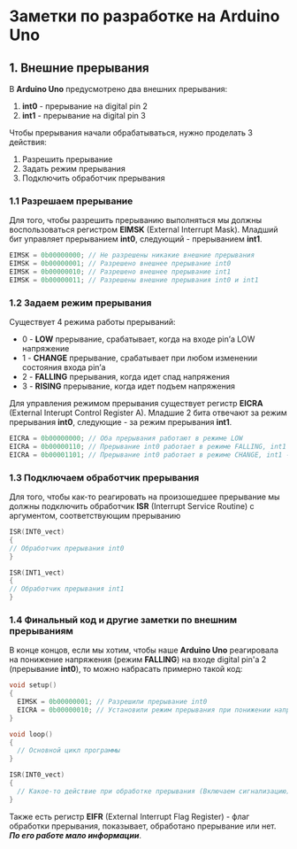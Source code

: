 # Заметки по разработке на Arduino Uno

## 1. Внешние прерывания

В **Arduino Uno** предусмотрено два внешних прерывания:

1. **int0** - прерывание на digital pin 2
2. **int1** - прерывание на digital pin 3

Чтобы прерывания начали обрабатываться, нужно проделать 3 действия:

1. Разрешить прерывание
2. Задать режим прерывания
3. Подключить обработчик прерывания

### 1.1 Разрешаем прерывание

Для того, чтобы разрешить прерыванию выполняться мы должны воспользоваться регистром **EIMSK** (External Interrupt Mask). Младший бит управляет прерыванием **int0**, следующий - прерыванием **int1**.

```c++
EIMSK = 0b00000000; // Не разрешены никакие внешние прерывания
EIMSK = 0b00000001; // Разрешено внешнее прерывание int0
EIMSK = 0b00000010; // Разрешено внешнее прерывание int1
EIMSK = 0b00000011; // Разрешены внешние прерывания int0 и int1
```

### 1.2 Задаем режим прерывания

Существует 4 режима работы прерываний:

- 0 - **LOW** прерывание, срабатывает, когда на входе pin’а LOW напряжение
- 1 - **CHANGE** прерывание, срабатывает при любом изменении состояния входа pin’а
- 2 - **FALLING** прерывания, когда идет спад напряжения
- 3 - **RISING** прерывание, когда идет подъем напряжения

Для управления режимом прерывания существует регистр **EICRA** (External Interupt Control Register A). Младшие 2 бита отвечают за режим прерывания **int0**, следующие - за режим прерывания **int1**.

```c++
EICRA = 0b00000000; // Оба прерывания работают в режиме LOW
EICRA = 0b00000110; // Прерывание int0 работает в режиме FALLING, int1 - в режиме CHANGE
EICRA = 0b00001101; // Прерывание int0 работает в режиме CHANGE, int1 - в режиме RISING
```

### 1.3 Подключаем обработчик прерывания

Для того, чтобы как-то реагировать на произошедшее прерывание мы должны подключить обработчик **ISR** (Interrupt Service Routine) с аргументом, соответствующим прерыванию

```c++
ISR(INT0_vect)
{
// Обработчик прерывания int0
}

ISR(INT1_vect)
{
// Обработчик прерывания int1
}
```

### 1.4 Финальный код и другие заметки по внешним прерываниям

В конце концов, если мы хотим, чтобы наше **Arduino Uno** реагировала на понижение напряжения (режим **FALLING**) на входе digital pin'а 2 (прерывание **int0**), то можно набрасать примерно такой код:

```c++
void setup()
{
  EIMSK = 0b00000001; // Разрешили прерывание int0
  EICRA = 0b00000010; // Установили режим прерывания при понижении напряжения (FALLING)
}

void loop()
{
  // Основной цикл программы
}

ISR(INT0_vect)
{
  // Какое-то действие при обработке прерывания (Включаем сигнализацию)
}
```

Также есть регистр **EIFR** (External Interrupt Flag Register) - флаг обработки прерывания, показывает, обработано прерывание или нет. _**По его работе мало информации**_.
